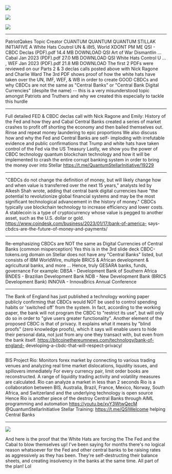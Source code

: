 ![](https://i.imgur.com/igwJmHq.png)

![](https://i.imgur.com/p8ApiNF.png)


![](https://i.imgur.com/GKtiCL6.png)

---
PatriotQakes
Topic Creator
CUANTUM
QUANTUM
QUANTUM
STILLAK INITIAFIVE
A White Hats Coutrol UN & i8t5, World
XDONT PM ME
QSI - CBDC Declas (PDF).pdf
14.4 MB
DOWNLOAD
QSI Art of War Dismantlin ... Cabal Jan 2023 (PDF).pdf
27.0 MB
DOWNLOAD
QSI White Hats Control U ... , WEF Jan 2023 (PDF).pdf
21.8 MB
DOWNLOAD
The first 2 PDFs were reviewed on our Parts 2 & 3 declas calls
posted above with Nick Ragone and Charlie Ward
The 3rd PDF shows proof of how the white hats have taken over the
UN, IMF, WEF, & WB in order to create GOOD CBDCs and why
CBDCs are not the same as "Central Banks" or "Central Bank Digital
Currencies" (despite the name) -- this is a very misunderstood topic
amongst Patriots and Truthers and why we created this especially
to tackle this hurdle

---
Full detailed FED & CBDC declas call with Nick Ragone and Emily:
History of the Fed and how they and Cabal Central Banks created a
series of market crashes to profit off shorting the economy and
then bailed themselves out. Rinse and repeat money laundering to
epic proportions
We also discuss how and why the Fed and Central Banks are self-
imploding with irrefutable evidence and public confirmations that
Trump and white hats have taken control of the Fed via the US
Treasury
Lastly, we show you the power of CBDC technology quantum
blockchain technology and how it will be implemented to crash the
entire corrupt banking system in order to bring the money over
into Stellar
https://t.me/QuantumStellarlnitiative/19229

---
"CBDCs do not change the definition of money, but will likely change how
and when value is transferred over the next 15 years," analysts led by
Alkesh Shah wrote, adding that central bank digital currencies have
"the potential to revolutionize global financial systems and may be the
most significant technological advancement in the history of money."
CBDCs typically use blockchain technology to increase efficiency
and lower costs. A stablecoin is a type of cryptocurrency whose
value is pegged to another asset, such as the U.S. dollar or gold.
https://www.coindesk.com/business/2023/01/17/bank-of-america-
says-cbdcs-are-the-future-of-money-and-payments/

---
Re-emphasizing CBDCs are NOT the same as Digital Currencies of
Central Banks (common misperception)
Yes this is in the 3rd slide deck
CBDC-tokens.org domain on Stellar does not have any "Central
Banks" listed, but consists of IBM WorldWire, multiple BRICS &
African development & agricultural banks, and more ...
Hence, truly GESARA banks, funds, governance
For example:
DBSA - Development Bank of Southern Africa
BNDES - Brazilian Development Bank
NDB - New Development Bank (BRICS Development Bank)
INNOVA - InnovaBrics Annual Conference

---
The Bank of England has just published a technology working paper
publicly confirming that CBDCs would NOT be used to control
spending habits or 'switched off' from the system.
In fact, according to the working paper, the bank will not program
the CBDC to "restrict its use", but will only do so in order to "give
users greater functionality".
Another element of the proposed CBDC is that of privacy. It
explains what it means by "blind proofs" (zero knowledge proofs),
which it says will enable users to hide their personal data, not just
from any one they transact with, but even from the bank itself.
https://bitcoinethereumnews.com/technology/bank-of-england-
developing-a-cbdc-that-will-respect-privacy/

---

BIS Project Rio:
Monitors forex market by connecting to various trading venues
and analyzing real time market dislocations, liquidity issues, and
spillovers immediately
For every currency pair, limit order books are reconstructed. A
range of liquidity trading activity and volatility measures are
calculated. Rio can analyze a market in less than 2 seconds
Rio is a collaboration between BIS, Australia, Brazil, France, Mexico,
Norway, South Africa, and Switzerland and the underlying
technology is open source
Hence Rio is another piece of the
destroy Central Banks through AIML programming and
automation
https://youtu.be/xyY3WtwQecM
@QuantumStellarlnitiative
Stellar Training: https://t.me/QSIWelcome
helping Central Banks


---
![](https://i.imgur.com/0Lua9gL.png)

And here is the proof that the White Hats are forcing the The Fed
and the Cabal to blow themselves up! I've been saying for months
there's no logical reason whatsoever for the Fed and other central
banks to be raising rates as aggressively as they has been. They're
self-destructing their balance sheets, and creating insolvency in the
banks at the same time. All part of the plan! Lol